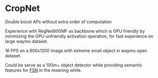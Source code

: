 # CropNet
Double boost APs without extra order of computation


Experience with RegNet800MF as backbone which is GPU friendly by minimizing the GPU unfriendly activation operation,
for fast experience on large waymo dataset.

16 FPS on a 800x1200 image with extreme small object in waymo open dataset.

Could be serve as a 100m+ object detector while providing semantic features for [FSN](https://github.com/xmyqsh/FSN) in the meaning while.

